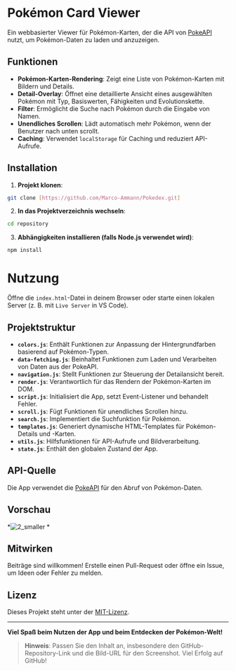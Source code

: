 # Pokémon Card Viewer

Ein webbasierter Viewer für Pokémon-Karten, der die API von [PokeAPI](https://pokeapi.co/) nutzt, um Pokémon-Daten zu laden und anzuzeigen.

## Funktionen

- **Pokémon-Karten-Rendering**: Zeigt eine Liste von Pokémon-Karten mit Bildern und Details.
- **Detail-Overlay**: Öffnet eine detaillierte Ansicht eines ausgewählten Pokémon mit Typ, Basiswerten, Fähigkeiten und Evolutionskette.
- **Filter**: Ermöglicht die Suche nach Pokémon durch die Eingabe von Namen.
- **Unendliches Scrollen**: Lädt automatisch mehr Pokémon, wenn der Benutzer nach unten scrollt.
- **Caching**: Verwendet `localStorage` für Caching und reduziert API-Aufrufe.

## Installation

1. **Projekt klonen**:
  ```bash
  git clone [https://github.com/Marco-Ammann/Pokedex.git]
  ```

2. **In das Projektverzeichnis wechseln**:
  ```bash
  cd repository
  ```

3. **Abhängigkeiten installieren (falls Node.js verwendet wird)**:
  ```bash
  npm install
  ```
# Nutzung

Öffne die `index.html`-Datei in deinem Browser oder starte einen lokalen Server (z. B. mit `Live Server` in VS Code).

## Projektstruktur

- **`colors.js`**: Enthält Funktionen zur Anpassung der Hintergrundfarben basierend auf Pokémon-Typen.
- **`data-fetching.js`**: Beinhaltet Funktionen zum Laden und Verarbeiten von Daten aus der PokeAPI.
- **`navigation.js`**: Stellt Funktionen zur Steuerung der Detailansicht bereit.
- **`render.js`**: Verantwortlich für das Rendern der Pokémon-Karten im DOM.
- **`script.js`**: Initialisiert die App, setzt Event-Listener und behandelt Fehler.
- **`scroll.js`**: Fügt Funktionen für unendliches Scrollen hinzu.
- **`search.js`**: Implementiert die Suchfunktion für Pokémon.
- **`templates.js`**: Generiert dynamische HTML-Templates für Pokémon-Details und -Karten.
- **`utils.js`**: Hilfsfunktionen für API-Aufrufe und Bildverarbeitung.
- **`state.js`**: Enthält den globalen Zustand der App.

## API-Quelle

Die App verwendet die [PokeAPI](https://pokeapi.co/) für den Abruf von Pokémon-Daten.

## Vorschau

*![2_smaller](https://github.com/user-attachments/assets/a3c3420a-99a6-4144-be45-3476d619980f)
*

## Mitwirken

Beiträge sind willkommen! Erstelle einen Pull-Request oder öffne ein Issue, um Ideen oder Fehler zu melden.

## Lizenz

Dieses Projekt steht unter der [MIT-Lizenz](LICENSE).

---

**Viel Spaß beim Nutzen der App und beim Entdecken der Pokémon-Welt!**

> **Hinweis**: Passen Sie den Inhalt an, insbesondere den GitHub-Repository-Link und die Bild-URL für den Screenshot. Viel Erfolg auf GitHub!
